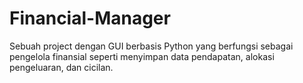 # Financial-Manager
Sebuah project dengan GUI berbasis Python yang berfungsi sebagai pengelola finansial seperti menyimpan data pendapatan, alokasi pengeluaran, dan cicilan.
